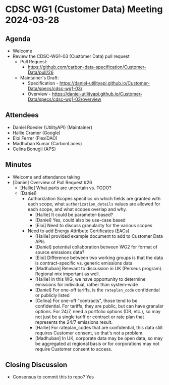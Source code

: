 # CDSC WG1 (Customer Data) Meeting 2024-03-28

## Agenda
* Welcome
* Review the CDSC-WG1-03 (Customer Data) pull request
    * Pull Request:
        * https://github.com/carbon-data-specification/Customer-Data/pull/26
    * Maintainer's Draft:
        * Specification - https://daniel-utilityapi.github.io/Customer-Data/specs/cdsc-wg1-03/
        * Overview - https://daniel-utilityapi.github.io/Customer-Data/specs/cdsc-wg1-03/overview

## Attendees
* Daniel Roesler (UtilityAPI) (Maintainer)
* Hallie Cramer (Google)
* Eloi Ferrer (FlexiDAO)
* Madhuban Kumar (CarbonLaces)
* Celina Bonugli (APS)

## Minutes
* Welcome and attendance taking
* [Daniel] Overview of Pull Request #26
    * [Hallie] What parts are uncertain vs. TODO?
    * [Daniel]
        * Authorization Scopes specifics on which fields are granted with each scope, what `authorization_details` values are allowed for each scope, and what scopes overlap and why.
            * [Hallie] It could be parameter-based?
            * [Daniel] Yes, could also be use-case based
            * [Eloi] Need to discuss granularity for the various scopes
         * Need to add Energy Attribute Certificates (EACs)
            * [Hallie] provided example document to add to Customer Data APIs
            * [Daniel] potential collaboration between WG2 for format of source emissions data?
            * [Eloi] Difference between two working groups is that the data is contract-specific vs. generic emissions data
            * [Madhuban] Relevant to discussion in UK (Perseus program). Regional mix important as well.
            * [Hallie] in this WG, we have opportunity to determine emissions for individual, rather than system-wide
            * [Daniel] For one-off tariffs, is the `rateplan_code` confidential or publicly listed
            * [Celina] For one-off "contracts", those tend to be confidential. For tariffs, they are public, but can have granular options. For 24/7, need a portfolio options (DR, etc.), so may not just be a single tariff or contract or rate plan that represents the 24/7 emissions result.
            * [Hallie] For rateplan_codes that are confidential, this data still requires Customer consent, so that's not a problem.
            * [Madhuban] In UK, corporate data may be open data, so may be aggregated at regional basis or for corporations may not require Customer consent to access.

## Closing Discussion
* Consensus to commit this to repo? Yes
